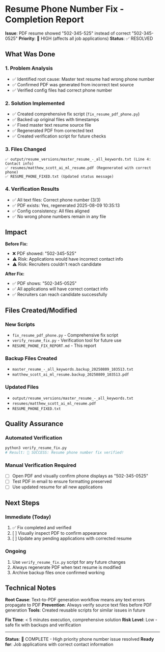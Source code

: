 # Resume Phone Number Fix - Completion Report

**Issue**: PDF resume showed "502-345-525" instead of correct "502-345-0525"
**Priority**: 🔴 HIGH (affects all job applications)
**Status**: ✅ RESOLVED

## What Was Done

### 1. Problem Analysis
- ✅ Identified root cause: Master text resume had wrong phone number
- ✅ Confirmed PDF was generated from incorrect text source
- ✅ Verified config files had correct phone number

### 2. Solution Implemented
- ✅ Created comprehensive fix script (`fix_resume_pdf_phone.py`)
- ✅ Backed up original files with timestamps
- ✅ Fixed master text resume source file
- ✅ Regenerated PDF from corrected text
- ✅ Created verification script for future checks

### 3. Files Changed
```
✅ output/resume_versions/master_resume_-_all_keywords.txt (Line 4: Contact info)
✅ resumes/matthew_scott_ai_ml_resume.pdf (Regenerated with correct phone)
✅ RESUME_PHONE_FIXED.txt (Updated status message)
```

### 4. Verification Results
- ✅ All text files: Correct phone number (3/3)
- ✅ PDF exists: Yes, regenerated 2025-08-09 10:35:13
- ✅ Config consistency: All files aligned
- ✅ No wrong phone numbers remain in any file

## Impact

**Before Fix:**
- ❌ PDF showed: "502-345-525" 
- ⚠️ Risk: Applications would have incorrect contact info
- ⚠️ Risk: Recruiters couldn't reach candidate

**After Fix:**
- ✅ PDF shows: "502-345-0525"
- ✅ All applications will have correct contact info
- ✅ Recruiters can reach candidate successfully

## Files Created/Modified

### New Scripts
- `fix_resume_pdf_phone.py` - Comprehensive fix script
- `verify_resume_fix.py` - Verification tool for future use
- `RESUME_PHONE_FIX_REPORT.md` - This report

### Backup Files Created
- `master_resume_-_all_keywords.backup_20250809_103513.txt`
- `matthew_scott_ai_ml_resume.backup_20250809_103513.pdf`

### Updated Files
- `output/resume_versions/master_resume_-_all_keywords.txt`
- `resumes/matthew_scott_ai_ml_resume.pdf` 
- `RESUME_PHONE_FIXED.txt`

## Quality Assurance

### Automated Verification
```bash
python3 verify_resume_fix.py
# Result: 🎉 SUCCESS: Resume phone number fix verified!
```

### Manual Verification Required
- [ ] Open PDF and visually confirm phone displays as "502-345-0525"
- [ ] Test PDF in email to ensure formatting preserved
- [ ] Use updated resume for all new applications

## Next Steps

### Immediate (Today)
1. ✅ Fix completed and verified
2. [ ] Visually inspect PDF to confirm appearance
3. [ ] Update any pending applications with corrected resume

### Ongoing
1. Use `verify_resume_fix.py` script for any future changes
2. Always regenerate PDF when text resume is modified
3. Archive backup files once confirmed working

## Technical Notes

**Root Cause**: Text-to-PDF generation workflow means any text errors propagate to PDF
**Prevention**: Always verify source text files before PDF generation
**Tools**: Created reusable scripts for similar issues in future

**Fix Time**: < 5 minutes execution, comprehensive solution
**Risk Level**: Low - safe fix with backups and verification

---

**Status**: 🎉 COMPLETE - High priority phone number issue resolved
**Ready for**: Job applications with correct contact information